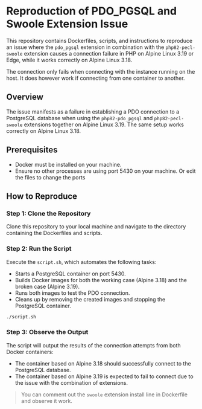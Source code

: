 # Reproduction of PDO_PGSQL and Swoole Extension Issue

This repository contains Dockerfiles, scripts, and instructions to reproduce an issue where the `pdo_pgsql` extension in combination with the `php82-pecl-swoole` extension causes a connection failure in PHP on Alpine Linux 3.19 or Edge, while it works correctly on Alpine Linux 3.18.

The connection only fails when connecting with the instance running on the host. It does however work if connecting from one container to another.

## Overview

The issue manifests as a failure in establishing a PDO connection to a PostgreSQL database when using the `php82-pdo_pgsql` and `php82-pecl-swoole` extensions together on Alpine Linux 3.19. The same setup works correctly on Alpine Linux 3.18.

## Prerequisites

-   Docker must be installed on your machine.
-   Ensure no other processes are using port 5430 on your machine. Or edit the files to change the ports

## How to Reproduce

### Step 1: Clone the Repository

Clone this repository to your local machine and navigate to the directory containing the Dockerfiles and scripts.

### Step 2: Run the Script

Execute the `script.sh`, which automates the following tasks:

-   Starts a PostgreSQL container on port 5430.
-   Builds Docker images for both the working case (Alpine 3.18) and the broken case (Alpine 3.19).
-   Runs both images to test the PDO connection.
-   Cleans up by removing the created images and stopping the PostgreSQL container.

```bash
./script.sh
```

### Step 3: Observe the Output

The script will output the results of the connection attempts from both Docker containers:

-   The container based on Alpine 3.18 should successfully connect to the PostgreSQL database.
-   The container based on Alpine 3.19 is expected to fail to connect due to the issue with the combination of extensions.

> You can comment out the `swoole` extension install line in Dockerfile and observe it work.
